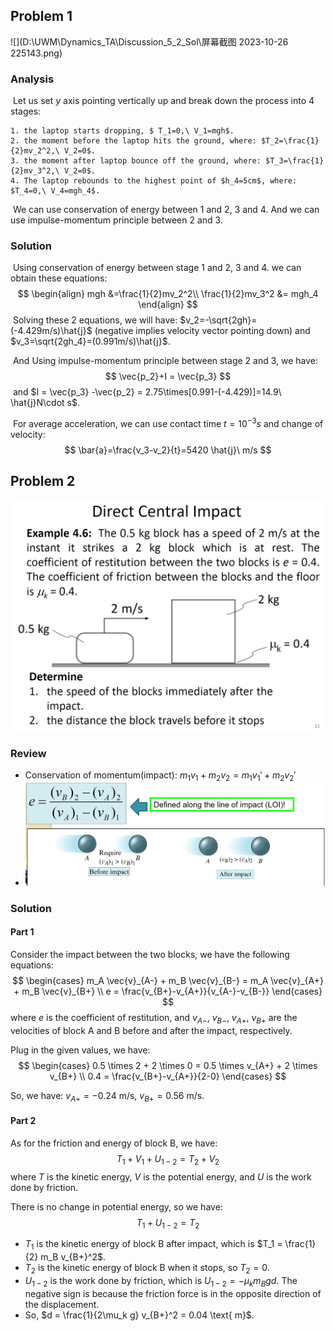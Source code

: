 ## Problem 1

![](D:\UWM\Dynamics_TA\Discussion_5_2_Sol\屏幕截图 2023-10-26 225143.png)

### Analysis

​	Let us set $y$ axis pointing vertically up and break down the process into 4 stages:

	1. the laptop starts dropping, $ T_1=0,\ V_1=mgh$.
	2. the moment before the laptop hits the ground, where: $T_2=\frac{1}{2}mv_2^2,\ V_2=0$.
	3. the moment after laptop bounce off the ground, where: $T_3=\frac{1}{2}mv_3^2,\ V_2=0$.
	4. The laptop rebounds to the highest point of $h_4=5cm$, where: $T_4=0,\ V_4=mgh_4$.

​	We can use conservation of energy between 1 and 2, 3 and 4. And we can use impulse-momentum principle between 2 and 3.

### Solution	

​	Using conservation of energy between stage 1 and 2, 3 and 4. we can obtain these equations:
$$
\begin{align}
mgh &=\frac{1}{2}mv_2^2\\
\frac{1}{2}mv_3^2 &= mgh_4
\end{align}
$$
​	Solving these 2 equations, we will have: $v_2=-\sqrt{2gh}=(-4.429m/s)\hat{j}$ (negative implies velocity vector pointing down) and $v_3=\sqrt{2gh_4}=(0.991m/s)\hat{j}$.

​	And Using impulse-momentum principle between stage 2 and 3, we have:
$$
\vec{p_2}+I = \vec{p_3}
$$
​	and $I = \vec{p_3} -\vec{p_2} = 2.75\times[0.991-(-4.429)]=14.9\ \hat{j}N\cdot s$.

​	For average acceleration, we can use contact time $t=10^{-3}s$ and change of velocity:
$$
\bar{a}=\frac{v_3-v_2}{t}=5420 \hat{j}\ m/s
$$


## Problem 2

<div style="text-align:center">
  <img src="https://github.com/leishi23/Dynamics_TA/blob/main/Discussion_5_2_Sol/Screenshot%202023-10-26%20220453.png?raw=true" width="500"/>   
</div>


### Review
- Conservation of momentum(impact): $m_1v_1+m_2v_2=m_1v_1'+m_2v_2'$
- <div style="text-align:center">
  <img src="https://github.com/leishi23/Dynamics_TA/blob/main/Discussion_5_2_Sol/Screenshot%202023-10-26%20220833.png?raw=true" width="500"/>   
</div>

<!-- Page Seg -->
<div style="page-break-after: always;"></div>

### Solution

#### Part 1
Consider the impact between the two blocks, we have the following equations:
$$
\begin{cases}
m_A \vec{v}_{A-} + m_B \vec{v}_{B-} = m_A \vec{v}_{A+} + m_B \vec{v}_{B+} \\
e = \frac{v_{B+}-v_{A+}}{v_{A-}-v_{B-}}
\end{cases}
$$
where $e$ is the coefficient of restitution, and $v_{A-}$, $v_{B-}$, $v_{A+}$, $v_{B+}$ are the velocities of block A and B before and after the impact, respectively.

Plug in the given values, we have:
$$
\begin{cases}
0.5 \times 2 + 2 \times 0 = 0.5 \times v_{A+} + 2 \times v_{B+} \\
0.4 = \frac{v_{B+}-v_{A+}}{2-0}
\end{cases}
$$

So, we have: $v_{A+} = -0.24 \text{ m/s}$, $v_{B+} = 0.56 \text{ m/s}$.

#### Part 2
As for the friction and energy of block B, we have:
$$T_1 + V_1 + U_{1-2} = T_2 + V_2$$
where $T$ is the kinetic energy, $V$ is the potential energy, and $U$ is the work done by friction.

There is no change in potential energy, so we have: 
$$T_1 + U_{1-2} = T_2 $$

- $T_1$ is the kinetic energy of block B after impact, which is $T_1 = \frac{1}{2} m_B v_{B+}^2$.
- $T_2$ is the kinetic energy of block B when it stops, so $T_2 = 0$.
- $U_{1-2}$ is the work done by friction, which is $U_{1-2} = -\mu_k m_B g d$. The negative sign is because the friction force is in the opposite direction of the displacement.
- So, $d = \frac{1}{2\mu_k g} v_{B+}^2 = 0.04 \text{ m}$.


<!-- Page Seg -->
<div style="page-break-after: always;"></div>

